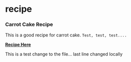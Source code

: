 # recipe

### Carrot Cake Recipe 

This is a good recipe for carrot cake. `Test, test, test....`

__[Recipe Here](https://sallysbakingaddiction.com/my-favorite-carrot-cake-recipe/)__

This is a test change to the file...
last line changed locally